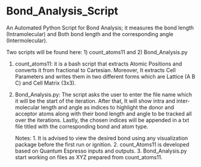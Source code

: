 # Bond_Analysis_Script
An Automated Python Script for Bond Analysis; it measures the bond length (Intramolecular) and Both bond length and the corresponding angle (Intermolecular).

Two scripts will be found here: 1) count_atoms11 and 2) Bond_Analysis.py

1) count_atoms11: it is a bash script that extracts Atomic Positions and converts it from fractional to Cartesian. Moreover, It extracts Cell Parameters and writes them in two different forms which are Lattice (A B C) and Cell Matrix (3x3).
   
2) Bond_Analysis.py: The script asks the user to enter the file name which it will be the start of the iteration. After that, It will show intra and inter-molecular length and angle as indices to highlight the donor and acceptor atoms along with their bond length and angle to be tracked all over the iterations. Lastly, the chosen indices will be appended in a txt file titled with the corresponding bond and atom type.


   Notes:
            1. It is advised to view the desired bond using any visualization package before the first run or ignition.
            2. count_Atoms11 is developed based on Quantum Espresso inputs and outputs.
            3. Bond_Analysis.py start working on files as XYZ prepared from count_atoms11. 
